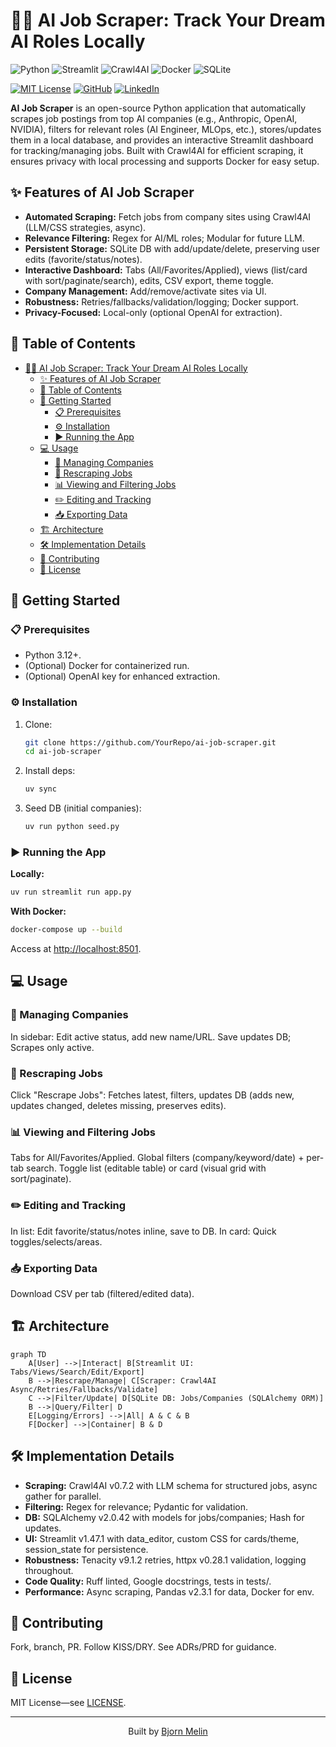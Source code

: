 # 🕵️‍♂️ AI Job Scraper: Track Your Dream AI Roles Locally

![Python](https://img.shields.io/badge/Python-3776AB?style=for-the-badge&logo=python&logoColor=white)
![Streamlit](https://img.shields.io/badge/Streamlit-FF4B4B?style=for-the-badge&logo=streamlit&logoColor=white)
![Crawl4AI](https://img.shields.io/badge/Crawl4AI-2C2C2C?style=for-the-badge)
![Docker](https://img.shields.io/badge/Docker-2496ED?style=for-the-badge&logo=docker&logoColor=white)
![SQLite](https://img.shields.io/badge/SQLite-003B57?style=for-the-badge&logo=sqlite&logoColor=white)

[![MIT License](https://img.shields.io/badge/License-MIT-green.svg)](https://choosealicense.com/licenses/mit/)
[![GitHub](https://img.shields.io/badge/GitHub-YourName-181717?logo=github)](https://github.com/YourName)
[![LinkedIn](https://img.shields.io/badge/LinkedIn-YourName-0077B5?logo=linkedin)](https://www.linkedin.com/in/YourName/)

**AI Job Scraper** is an open-source Python application that automatically scrapes job postings from top AI companies (e.g., Anthropic, OpenAI, NVIDIA), filters for relevant roles (AI Engineer, MLOps, etc.), stores/updates them in a local database, and provides an interactive Streamlit dashboard for tracking/managing jobs. Built with Crawl4AI for efficient scraping, it ensures privacy with local processing and supports Docker for easy setup.

## ✨ Features of AI Job Scraper

- **Automated Scraping:** Fetch jobs from company sites using Crawl4AI (LLM/CSS strategies, async).
- **Relevance Filtering:** Regex for AI/ML roles; Modular for future LLM.
- **Persistent Storage:** SQLite DB with add/update/delete, preserving user edits (favorite/status/notes).
- **Interactive Dashboard:** Tabs (All/Favorites/Applied), views (list/card with sort/paginate/search), edits, CSV export, theme toggle.
- **Company Management:** Add/remove/activate sites via UI.
- **Robustness:** Retries/fallbacks/validation/logging; Docker support.
- **Privacy-Focused:** Local-only (optional OpenAI for extraction).

## 📖 Table of Contents

- [🕵️‍♂️ AI Job Scraper: Track Your Dream AI Roles Locally](#️️-ai-job-scraper-track-your-dream-ai-roles-locally)
  - [✨ Features of AI Job Scraper](#-features-of-ai-job-scraper)
  - [📖 Table of Contents](#-table-of-contents)
  - [🚀 Getting Started](#-getting-started)
    - [📋 Prerequisites](#-prerequisites)
    - [⚙️ Installation](#️-installation)
    - [▶️ Running the App](#️-running-the-app)
  - [💻 Usage](#-usage)
    - [🏢 Managing Companies](#-managing-companies)
    - [🔄 Rescraping Jobs](#-rescraping-jobs)
    - [📊 Viewing and Filtering Jobs](#-viewing-and-filtering-jobs)
    - [✏️ Editing and Tracking](#️-editing-and-tracking)
    - [📥 Exporting Data](#-exporting-data)
  - [🏗️ Architecture](#️-architecture)
  - [🛠️ Implementation Details](#️-implementation-details)
  - [🙌 Contributing](#-contributing)
  - [📃 License](#-license)

## 🚀 Getting Started

### 📋 Prerequisites

- Python 3.12+.
- (Optional) Docker for containerized run.
- (Optional) OpenAI key for enhanced extraction.

### ⚙️ Installation

1. Clone:

   ```bash
   git clone https://github.com/YourRepo/ai-job-scraper.git
   cd ai-job-scraper
   ```

2. Install deps:

   ```bash
   uv sync
   ```

3. Seed DB (initial companies):

   ```bash
   uv run python seed.py
   ```

### ▶️ Running the App

**Locally:**

```bash
uv run streamlit run app.py
```

**With Docker:**

```bash
docker-compose up --build
```

Access at <http://localhost:8501>.

## 💻 Usage

### 🏢 Managing Companies

In sidebar: Edit active status, add new name/URL. Save updates DB; Scrapes only active.

### 🔄 Rescraping Jobs

Click "Rescrape Jobs": Fetches latest, filters, updates DB (adds new, updates changed, deletes missing, preserves edits).

### 📊 Viewing and Filtering Jobs

Tabs for All/Favorites/Applied. Global filters (company/keyword/date) + per-tab search. Toggle list (editable table) or card (visual grid with sort/paginate).

### ✏️ Editing and Tracking

In list: Edit favorite/status/notes inline, save to DB. In card: Quick toggles/selects/areas.

### 📥 Exporting Data

Download CSV per tab (filtered/edited data).

## 🏗️ Architecture

```mermaid
graph TD
    A[User] -->|Interact| B[Streamlit UI: Tabs/Views/Search/Edit/Export]
    B -->|Rescrape/Manage| C[Scraper: Crawl4AI Async/Retries/Fallbacks/Validate]
    C -->|Filter/Update| D[SQLite DB: Jobs/Companies (SQLAlchemy ORM)]
    B -->|Query/Filter| D
    E[Logging/Errors] -->|All| A & C & B
    F[Docker] -->|Container| B & D
```

## 🛠️ Implementation Details

- **Scraping:** Crawl4AI v0.7.2 with LLM schema for structured jobs, async gather for parallel.
- **Filtering:** Regex for relevance; Pydantic for validation.
- **DB:** SQLAlchemy v2.0.42 with models for jobs/companies; Hash for updates.
- **UI:** Streamlit v1.47.1 with data_editor, custom CSS for cards/theme, session_state for persistence.
- **Robustness:** Tenacity v9.1.2 retries, httpx v0.28.1 validation, logging throughout.
- **Code Quality:** Ruff linted, Google docstrings, tests in tests/.
- **Performance:** Async scraping, Pandas v2.3.1 for data, Docker for env.

## 🙌 Contributing

Fork, branch, PR. Follow KISS/DRY. See ADRs/PRD for guidance.

## 📃 License

MIT License—see [LICENSE](LICENSE).

---

<div align="center">

Built by [Bjorn Melin](https://bjornmelin.io)

</div>

